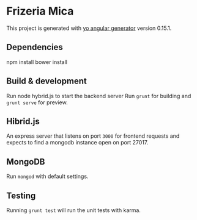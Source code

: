 # Frizeria Mica

This project is generated with [yo angular generator](https://github.com/yeoman/generator-angular)
version 0.15.1.

## Dependencies
npm install
bower install

## Build & development
Run node hybrid.js to start the backend server 
Run `grunt` for building and `grunt serve` for preview.

## Hibrid.js
An express server that listens on port `3000` for frontend requests and expects to find a mongodb instance open on port 27017.

## MongoDB
Run `mongod` with default settings.

## Testing

Running `grunt test` will run the unit tests with karma.
